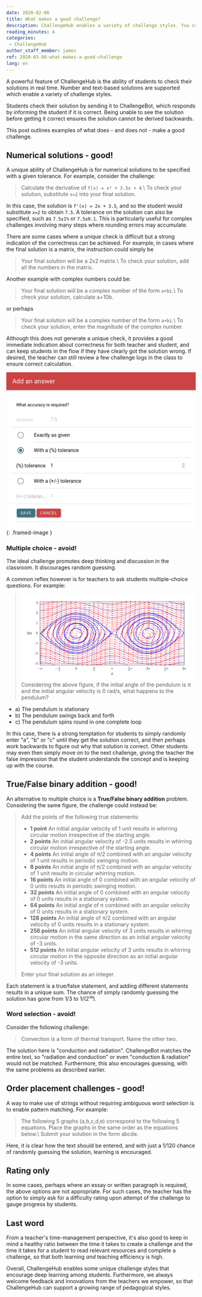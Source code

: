 ```yaml
---
date: 2020-02-06
title: What makes a good challenge?
description: ChallengeHub enables a variety of challenge styles. You can do better than multiple-choice!
reading_minutes: 4
categories:
 - ChallengeHub
author_staff_member: james
ref: 2020-03-06-what-makes-a-good-challenge
lang: en
---
```

A powerful feature of ChallengeHub is the ability of students to check their solutions in real time.
Number and text-based solutions are supported which enable a variety of challenge styles.

Students check their solution by sending it to ChallengeBot, which responds by informing the student if it is correct.
Being unable to see the solution before getting it correct ensures the solution cannot be derived backwards.

This post outlines examples of what does - and does not - make a good challenge.

## Numerical solutions - good!
A unique ability of ChallengeHub is for numerical solutions to be specified with a given tolerance.
For example, consider the challenge:

> Calculate the derivative of ```f(x) = x² + 3.5x + 4```.\\
> To check your solution, substitute ```x=2``` into your final solution.

In this case, the solution is ```f'(x) = 2x + 3.5```, and so the student would substitute ```x=2``` to obtain ```7.5```.
A tolerance on the solution can also be specified, such as ```7.5±1%``` or ```7.5±0.1```.
This is particularly useful for complex challenges involving many steps where rounding errors may accumulate.

There are some cases where a unique check is difficult but a strong indication of the correctness can be achieved.
For example, in cases where the final solution is a matrix, the instruction could simply be

> Your final solution will be a 2x2 matrix.\\
> To check your solution, add all the numbers in the matrix.

Another example with complex numbers could be:

> Your final solution will be a complex number of the form ```a+bi```.\\
> To check your solution, calculate a+10b.

or perhaps

> Your final solution will be a complex number of the form ```a+bi```.\\
> To check your solution, enter the magnitude of the complex number.

Although this does not generate a unique check, it provides a good immediate indication about correctness for both teacher and student, and can keep students in the flow if they have clearly got the solution wrong.
If desired, the teacher can still review a few challenge logs in the class to ensure correct calculation.

![Tolerance UI](/images/blog/2020-03-06-tolerance.png){: .framed-image }

### Multiple choice - avoid!

The ideal challenge promotes deep thinking and discussion in the classroom.
It discourages random guessing.

A common reflex however is for teachers to ask students multiple-choice questions.
For example:

> ![Pendulum phase](/images/blog/2020-03-06-pendulum-phase.png)
> Considering the above figure, if the initial angle of the pendulum is π and the initial angular velocity is 0 rad/s, what happens to the pendulum?
  - a) The pendulum is stationary
  - b) The pendulum swings back and forth
  - c) The pendulum spins round in one complete loop

In this case, there is a strong temptation for students to simply randomly enter "a", "b" or "c" until they get the solution correct, and then perhaps work backwards to figure out why that solution is correct.
Other students may even then simply move on to the next challenge, giving the teacher the false impression that the student understands the concept and is keeping up with the course.

## True/False binary addition - good!
An alternative to multiple choice is a **True/False binary addition** problem.
Considering the same figure, the challenge could instead be:

> Add the points of the following true statements:
> 
> - **1 point** An initial angular velocity of 1 unit results in whirring circular motion irrespective of the starting angle.
> - **2 points** An initial angular velocity of -2.5 units results in whirring circular motion irrespective of the starting angle.
> - **4 points** An initial angle of π/2 combined with an angular velocity of 1 unit results in periodic swinging motion.
> - **8 points** An initial angle of π/2 combined with an angular velocity of 1 unit results in circular whirring motion.
> - **16 points** An initial angle of 0 combined with an angular velocity of 0 units results in periodic swinging motion.
> - **32 points** An initial angle of 0 combined with an angular velocity of 0 units results in a stationary system.
> - **64 points** An initial angle of π combined with an angular velocity of 0 units results in a stationary system.
> - **128 points** An initial angle of π/2 combined with an angular velocity of 0 units results in a stationary system.
> - **256 points** An initial angular velocity of 3 units results in whirring circular motion in the same direction as an initial angular velocity of -3 units.
> - **512 points** An initial angular velocity of 3 units results in whirring circular motion in the opposite direction as an initial angular velocity of -3 units.
> 
> Enter your final solution as an integer.

Each statement is a true/false statement, and adding different statements results in a unique sum.
The chance of simply randomly guessing the solution has gone from 1/3 to 1/(2¹⁰).

### Word selection - avoid!
Consider the following challenge:

> Convection is a form of thermal transport. Name the other two.

The solution here is "conduction and radiation".
ChallengeBot matches the entire text, so "radiation and conduction" or even "conduction & radiation" would not be matched.
Furthermore, this also encourages guessing, with the same problems as described earlier.

## Order placement challenges - good!

A way to make use of strings without requiring ambiguous word selection is to enable pattern matching.
For example:

> The following 5 graphs (a,b,c,d,e) correspond to the following 5 equations.
> Place the graphs in the same order as the equations below.\\
> Submit your solution in the form abcde.

Here, it is clear how the text should be entered, and with just a 1/120 chance of randomly guessing the solution, learning is encouraged.

## Rating only
In some cases, perhaps where an essay or written paragraph is required, the above options are not appropriate. For such cases, the teacher has the option to simply ask for a difficulty rating upon attempt of the challenge to gauge progress by students.

## Last word
From a teacher's time-management perspective, it's also good to keep in mind a healthy ratio between the time it takes to create a challenge and the time it takes for a student to read relevant resources and complete a challenge, so that both learning *and* teaching efficiency is high.

Overall, ChallengeHub enables some unique challenge styles that encourage deep learning among students.
Furthermore, we always welcome feedback and innovations from the teachers we empower, so that ChallengeHub can support a growing range of pedagogical styles.
